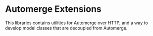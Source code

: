 # Automerge Extensions

This libraries contains utilities for Automerge over HTTP, and  a way to develop
model classes that are decoupled from Automerge.